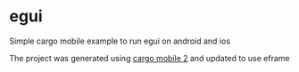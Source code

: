 # egui

Simple cargo mobile example to run egui on android and ios

The project was generated using [cargo mobile 2](https://github.com/tauri-apps/cargo-mobile2) and updated to use eframe
